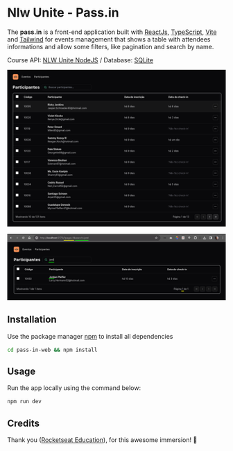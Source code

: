 # Nlw Unite - Pass.in

The **pass.in** is a front-end application built with [ReactJs](https://react.dev/), [TypeScript](https://www.typescriptlang.org/), [Vite](https://vitejs.dev/) and [Tailwind](https://tailwindcss.com/) for events management that shows a table with attendees informations and allow some filters, like pagination and search by name.

Course API: [NLW Unite NodeJS](https://github.com/rocketseat-education/nlw-unite-nodejs) / Database: [SQLite](https://www.sqlite.org/)

![Application Screenshot](https://github.com/romulobastos/nlw-unite/blob/master/nlw-unite-screenshot.png?raw=true)

![Filter Screenshot](https://github.com/romulobastos/nlw-unite/blob/master/nlw-unite-screenshot-filter.png?raw=true)

## Installation

Use the package manager [npm](https://www.npmjs.com/) to install all dependencies

```bash
cd pass-in-web && npm install
```

## Usage

Run the app locally using the command below:

```bash
npm run dev
```

## Credits

Thank you ([Rocketseat Education](https://github.com/rocketseat-education/)), for this awesome immersion! :rocket:
